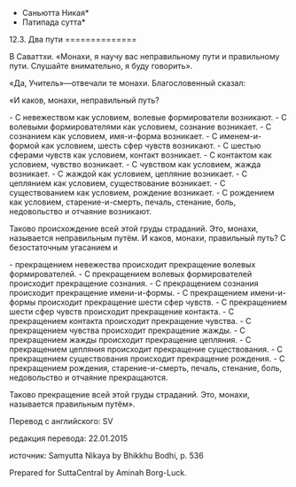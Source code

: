 * Саньютта Никая*
* Патипада сутта*

12\.3\. Два пути
\=\=\=\=\=\=\=\=\=\=\=\=\=\=

В Саваттхи\. «Монахи, я научу вас неправильному пути и правильному пути\. Слушайте внимательно, я буду говорить»\.

«Да, Учитель»—отвечали те монахи\. Благословенный сказал:

«И каков, монахи, неправильный путь?

\- С невежеством как условием, волевые формирователи возникают\.
\- С волевыми формирователями как условием, сознание возникает\.
\- С сознанием как условием, имя\-и\-форма возникает\.
\- С именем\-и\-формой как условием, шесть сфер чувств возникают\.
\- С шестью сферами чувств как условием, контакт возникает\.
\- С контактом как условием, чувство возникает\.
\- С чувством как условием, жажда возникает\.
\- С жаждой как условием, цепляние возникает\.
\- С цеплянием как условием, существование возникает\.
\- С существованием как условием, рождение возникает\.
\- С рождением как условием, старение\-и\-смерть, печаль, стенание, боль, недовольство и отчаяние возникают\.

Таково происхождение всей этой груды страданий\. Это, монахи, называется неправильным путём\. И каков, монахи, правильный путь? С безостаточным угасанием и

\- прекращением невежества происходит прекращение волевых формирователей\.
\- С прекращением волевых формирователей происходит прекращение сознания\.
\- С прекращением сознания происходит прекращение имени\-и\-формы\.
\- С прекращением имени\-и\-формы происходит прекращение шести сфер чувств\.
\- С прекращением шести сфер чувств происходит прекращение контакта\.
\- С прекращением контакта происходит прекращение чувства\.
\- С прекращением чувства происходит прекращение жажды\.
\- С прекращением жажды происходит прекращение цепляния\.
\- С прекращением цепляния происходит прекращение существования\.
\- С прекращением существования происходит прекращение рождения\.
\- С прекращением рождения, старение\-и\-смерть, печаль, стенание, боль, недовольство и отчаяние прекращаются\.

Таково прекращение всей этой груды страданий\. Это, монахи, называется правильным путём»\.

Перевод с английского: SV

редакция перевода: 22\.01\.2015

источник: Samyutta Nikaya by Bhikkhu Bodhi, p\. 536

Prepared for SuttaCentral by Aminah Borg\-Luck\.